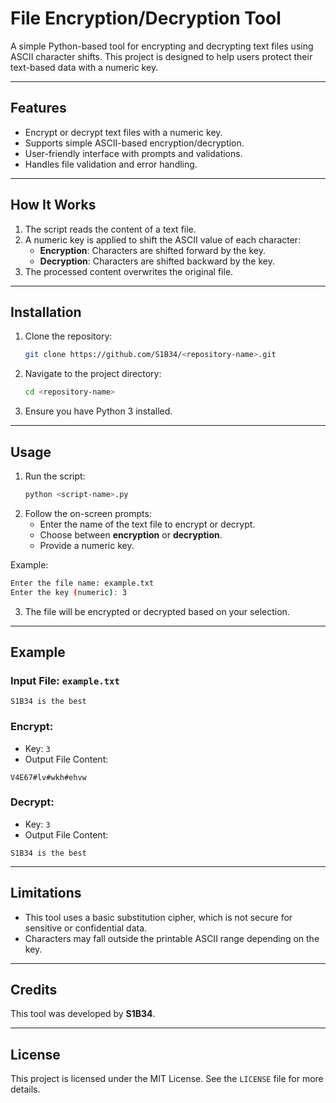 # File Encryption/Decryption Tool

A simple Python-based tool for encrypting and decrypting text files using ASCII character shifts. This project is designed to help users protect their text-based data with a numeric key.

---

## Features
- Encrypt or decrypt text files with a numeric key.
- Supports simple ASCII-based encryption/decryption.
- User-friendly interface with prompts and validations.
- Handles file validation and error handling.

---

## How It Works
1. The script reads the content of a text file.
2. A numeric key is applied to shift the ASCII value of each character:
   - **Encryption**: Characters are shifted forward by the key.
   - **Decryption**: Characters are shifted backward by the key.
3. The processed content overwrites the original file.

---

## Installation
1. Clone the repository:
   ```bash
   git clone https://github.com/S1B34/<repository-name>.git
   ```
2. Navigate to the project directory:
   ```bash
   cd <repository-name>
   ```
3. Ensure you have Python 3 installed.

---

## Usage
1. Run the script:
   ```bash
   python <script-name>.py
   ```
2. Follow the on-screen prompts:
   - Enter the name of the text file to encrypt or decrypt.
   - Choose between **encryption** or **decryption**.
   - Provide a numeric key.

Example:
```bash
Enter the file name: example.txt
Enter the key (numeric): 3
```

3. The file will be encrypted or decrypted based on your selection.

---

## Example
### Input File: `example.txt`
```
S1B34 is the best
```

### Encrypt:
- Key: `3`
- Output File Content:
```
V4E67#lv#wkh#ehvw
```

### Decrypt:
- Key: `3`
- Output File Content:
```
S1B34 is the best
```

---

## Limitations
- This tool uses a basic substitution cipher, which is not secure for sensitive or confidential data.
- Characters may fall outside the printable ASCII range depending on the key.

---

## Credits
This tool was developed by **S1B34**.

---

## License
This project is licensed under the MIT License. See the `LICENSE` file for more details.
